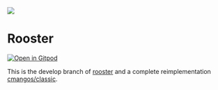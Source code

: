 <img src="https://github.com/christiansiewert/rooster/raw/rooster/docs/logo.jpg" />

# Rooster

[![Open in Gitpod](https://gitpod.io/button/open-in-gitpod.svg)](https://gitpod.io/#https://github.com/christiansiewert/rooster)

This is the develop branch of [rooster] and a complete reimplementation [cmangos/classic].

[rooster]: https://github.com/christiansiewert/rooster/tree/rooster
[cmangos/classic]: https://github.com/cmangos/classic